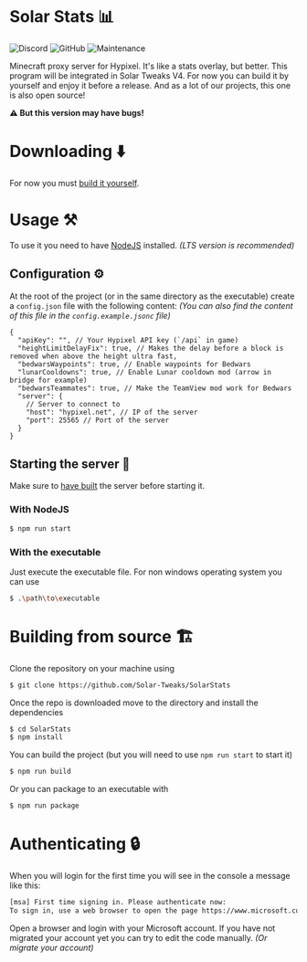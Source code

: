 # Solar Stats 📊

![Discord](https://img.shields.io/discord/930481786797064242?color=404eed&logo=discord&logoColor=%23fff&style=for-the-badge)
![GitHub](https://img.shields.io/github/license/Solar-Tweaks/SolarStats?style=for-the-badge)
![Maintenance](https://img.shields.io/maintenance/yes/2022?style=for-the-badge)

Minecraft proxy server for Hypixel. It's like a stats overlay, but better. This program will be integrated in Solar Tweaks V4. For now you can build it by yourself and enjoy it before a release. And as a lot of our projects, this one is also open source!

**⚠️ But this version may have bugs!**

# Downloading ⬇️

For now you must [build it yourself](#building-from-source-%EF%B8%8F).

# Usage ⚒️

To use it you need to have [NodeJS](https://nodejs.org/en/) installed. _(LTS version is recommended)_

## Configuration ⚙️

At the root of the project (or in the same directory as the executable) create a `config.json` file with the following content: _(You can also find the content of this file in the `config.example.jsonc` file)_

<!-- prettier-ignore-start -->
```json5
{
  "apiKey": "", // Your Hypixel API key (`/api` in game)
  "heightLimitDelayFix": true, // Makes the delay before a block is removed when above the height ultra fast,
  "bedwarsWaypoints": true, // Enable waypoints for Bedwars
  "lunarCooldowns": true, // Enable Lunar cooldown mod (arrow in bridge for example)
  "bedwarsTeammates": true, // Make the TeamView mod work for Bedwars
  "server": {
    // Server to connect to
    "host": "hypixel.net", // IP of the server
    "port": 25565 // Port of the server
  }
}
```
<!-- prettier-ignore-end -->

## Starting the server 🚀

Make sure to [have built](#building-from-source-%EF%B8%8F) the server before starting it.

### With NodeJS

```bash
$ npm run start
```

### With the executable

Just execute the executable file. For non windows operating system you can use

```bash
$ .\path\to\executable
```

# Building from source 🏗️

Clone the repository on your machine using

```bash
$ git clone https://github.com/Solar-Tweaks/SolarStats
```

Once the repo is downloaded move to the directory and install the dependencies

```bash
$ cd SolarStats
$ npm install
```

You can build the project (but you will need to use `npm run start` to start it)

```bash
$ npm run build
```

Or you can package to an executable with

```bash
$ npm run package
```

# Authenticating 🔒

When you will login for the first time you will see in the console a message like this:

```bash
[msa] First time signing in. Please authenticate now:
To sign in, use a web browser to open the page https://www.microsoft.com/link and enter the code XXXXXXXX to authenticate.
```

Open a browser and login with your Microsoft account.
If you have not migrated your account yet you can try to edit the code manually. _(Or migrate your account)_

